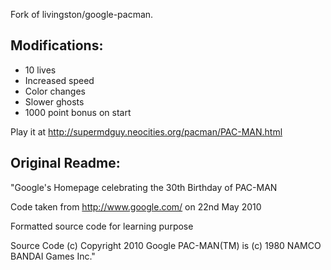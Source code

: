 Fork of livingston/google-pacman.

## Modifications:
- 10 lives 
- Increased speed 
- Color changes 
- Slower ghosts 
- 1000 point bonus on start

Play it at http://supermdguy.neocities.org/pacman/PAC-MAN.html

## Original Readme:
"Google's Homepage celebrating the 30th Birthday of PAC-MAN

Code taken from http://www.google.com/ on 22nd May 2010

Formatted source code for learning purpose

Source Code (c) Copyright 2010 Google
PAC-MAN(TM) is (c) 1980 NAMCO BANDAI Games Inc."
